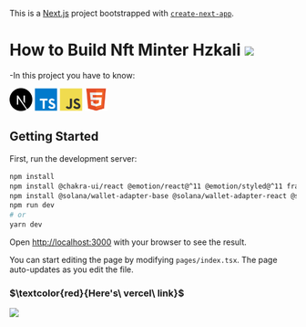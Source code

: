This is a [Next.js](https://nextjs.org/) project bootstrapped with [`create-next-app`](https://github.com/vercel/next.js/tree/canary/packages/create-next-app).
# How to Build Nft Minter Hzkali  [![](https://img.shields.io/badge/NFTMinterPage-yellow?style=for-the-badge)](https://solana-nftminter-hzkali.vercel.app/)
-In this project you have to know:
<div>
    <img src="https://raw.githubusercontent.com/devicons/devicon/1119b9f84c0290e0f0b38982099a2bd027a48bf1/icons/nextjs/nextjs-original.svg" title="Next" alt="Next" width="40" height="40"/>
     <img src="https://raw.githubusercontent.com/devicons/devicon/1119b9f84c0290e0f0b38982099a2bd027a48bf1/icons/typescript/typescript-original.svg" title="typescript" **alt="typescript" width="40" height="40"/> 
    <img src="https://github.com/devicons/devicon/blob/master/icons/javascript/javascript-original.svg" title="Git" **alt="Git" width="40" height="40"/> 
  <img src="https://github.com/devicons/devicon/blob/master/icons/html5/html5-original.svg" title="Git" **alt="Git" width="40" height="40"/>
</div>

## Getting Started

First, run the development server:

```bash
npm install
npm install @chakra-ui/react @emotion/react@^11 @emotion/styled@^11 framer-motion@^6 @chakra-ui/icons
npm install @solana/wallet-adapter-base @solana/wallet-adapter-react @solana/wallet-adapter-react-ui @solana/wallet-adapter-wallets @solana/web3.js
npm run dev
# or
yarn dev
```

Open [http://localhost:3000](http://localhost:3000) with your browser to see the result.

You can start editing the page by modifying `pages/index.tsx`. The page auto-updates as you edit the file.

 ### $\textcolor{red}{Here's\ vercel\ link}$ 

[![](https://img.shields.io/badge/NFTMinterPage-yellow?style=for-the-badge)](https://solana-nftminter-hzkali.vercel.app/)

